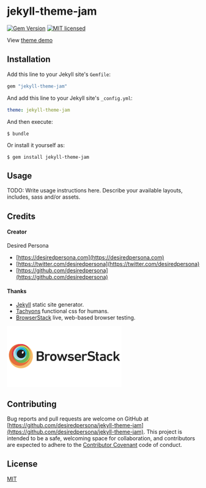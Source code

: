 # jekyll-theme-jam

[![Gem Version](https://badge.fury.io/rb/jekyll-theme-jam.svg)](https://badge.fury.io/rb/jekyll-theme-jam)
[![MIT licensed](https://img.shields.io/badge/license-MIT-blue.svg)](https://raw.githubusercontent.com/desiredpersona/jekyll-theme-jam/master/LICENSE.md)

View [theme demo](https://desiredpersona.com)


## Installation

Add this line to your Jekyll site's `Gemfile`:

```ruby
gem "jekyll-theme-jam"
```

And add this line to your Jekyll site's `_config.yml`:

```yaml
theme: jekyll-theme-jam
```

And then execute:

```
$ bundle
```

Or install it yourself as:

```
$ gem install jekyll-theme-jam
```

## Usage

TODO: Write usage instructions here. Describe your available layouts, includes, sass and/or assets.

## Credits

#### Creator

Desired Persona

- [https://desiredpersona.com](https://desiredpersona.com)
- [https://twitter.com/desiredpersona](https://twitter.com/desiredpersona)
- [https://github.com/desiredpersona](https://github.com/desiredpersona)

#### Thanks

- [Jekyll](http://jekyllrb.com) static site generator.
- [Tachyons](http://tachyons.io) functional css for humans.
- [BrowserStack](https://www.browserstack.com) live, web-based browser testing.

[![browserstack.com](/browserstack-logo.png)](https://www.browserstack.com)

## Contributing

Bug reports and pull requests are welcome on GitHub at [https://github.com/desiredpersona/jekyll-theme-jam](https://github.com/desiredpersona/jekyll-theme-jam). This project is intended to be a safe, welcoming space for collaboration, and contributors are expected to adhere to the [Contributor Covenant](http://contributor-covenant.org) code of conduct.

## License

[MIT](https://github.com/desiredpersona/jekyll-theme-jam/blob/master/LICENSE.md)
